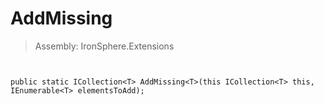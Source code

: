 ﻿

# AddMissing

> Assembly: IronSphere.Extensions



```


public static ICollection<T> AddMissing<T>(this ICollection<T> this, IEnumerable<T> elementsToAdd);
```